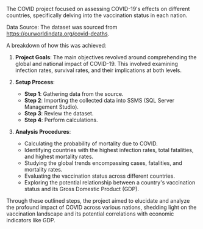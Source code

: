 The COVID project focused on assessing COVID-19's effects on different countries, specifically delving into the vaccination status in each nation.

Data Source:
The dataset was sourced from https://ourworldindata.org/covid-deaths.

A breakdown of how this was achieved:

1. **Project Goals**: The main objectives revolved around comprehending the global and national impact of COVID-19. This involved examining infection rates, survival rates, and their implications at both levels.

2. **Setup Process**:
   - **Step 1**: Gathering data from the source.
   - **Step 2**: Importing the collected data into SSMS (SQL Server Management Studio).
   - **Step 3**: Review the dataset.
   - **Step 4**: Perform calculations.

3. **Analysis Procedures**:
   - Calculating the probability of mortality due to COVID.
   - Identifying countries with the highest infection rates, total fatalities, and highest mortality rates.
   - Studying the global trends encompassing cases, fatalities, and mortality rates.
   - Evaluating the vaccination status across different countries.
   - Exploring the potential relationship between a country's vaccination status and its Gross Domestic Product (GDP).

Through these outlined steps, the project aimed to elucidate and analyze the profound impact of COVID across various nations, shedding light on the vaccination landscape and its potential correlations with economic indicators like GDP.
